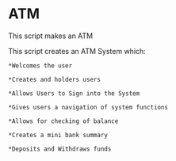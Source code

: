 # ATM
This script makes an ATM 

  
  This script creates an ATM System which:  
    
    *Welcomes the user
    
    *Creates and holders users
    
    *Allows Users to Sign into the System
    
    *Gives users a navigation of system functions 
    
    *Allows for checking of balance
    
    *Creates a mini bank summary
    
    *Deposits and Withdraws funds

  
  
